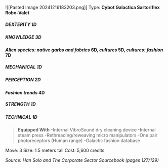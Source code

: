 ![[Pasted image 20241216183203.png]]
Type: **Cybot Galactica Sartoriflex Robo-Valet**
##### DEXTERITY 1D
##### KNOWLEDGE 3D
***Alien species: native garbs and fabrics* 6D, *cultures* 5D, *cultures: fashion* 7D**
##### MECHANICAL 1D
##### PERCEPTION 2D
***Fashion trends* 4D**
##### STRENGTH 1D
##### TECHNICAL 1D

> **Equipped With**
> -Internal VibroSound dry cleaning device
> -Internal steam press
> -Rethreading/reweaving micro manipulators
> -One pair photoreceptors (Human range)
> -Galactic fashion database

Move: 3
Size: 1.5 meters tall
Cost: 5,600 credits

*Source: Han Solo and The Corporate Sector Sourcebook (pages 127/129)*

